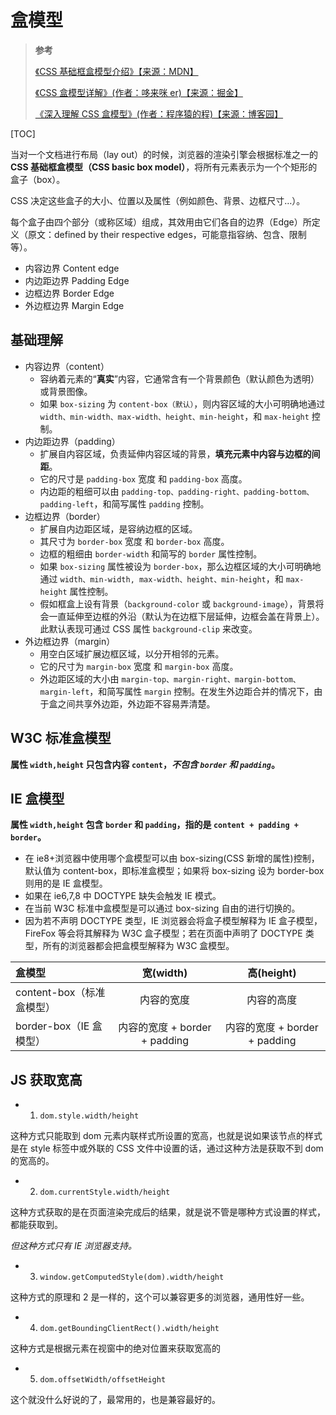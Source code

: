 # 盒模型

> **参考**
>
> [《CSS 基础框盒模型介绍》【来源：MDN】](https://developer.mozilla.org/zh-CN/docs/Web/CSS/CSS_Box_Model/Introduction_to_the_CSS_box_model)
>
> [《CSS 盒模型详解》(作者：哆来咪 er)【来源：掘金】](https://juejin.cn/post/6844903505983963143)
>
> [《深入理解 CSS 盒模型》(作者：程序猿的程)【来源：博客园】](https://www.cnblogs.com/chengzp/p/cssbox.html)

[TOC]

当对一个文档进行布局（lay out）的时候，浏览器的渲染引擎会根据标准之一的 **CSS 基础框盒模型（CSS basic box model）**，将所有元素表示为一个个矩形的盒子（box）。

CSS 决定这些盒子的大小、位置以及属性（例如颜色、背景、边框尺寸…）。

每个盒子由四个部分（或称区域）组成，其效用由它们各自的边界（Edge）所定义（原文：defined by their respective edges，可能意指容纳、包含、限制等）。

- 内容边界 Content edge
- 内边距边界 Padding Edge
- 边框边界 Border Edge
- 外边框边界 Margin Edge

## 基础理解

- 内容边界（content）
  - 容纳着元素的“**真实**”内容，它通常含有一个背景颜色（默认颜色为透明）或背景图像。
  - 如果 `box-sizing` 为 `content-box（默认）`，则内容区域的大小可明确地通过 `width、min-width、max-width、height、min-height`，和 `max-height` 控制。
- 内边距边界（padding）
  - 扩展自内容区域，负责延伸内容区域的背景，**填充元素中内容与边框的间距**。
  - 它的尺寸是 `padding-box` 宽度 和 `padding-box` 高度。
  - 内边距的粗细可以由 `padding-top、padding-right、padding-bottom、padding-left`，和简写属性 `padding` 控制。
- 边框边界（border）
  - 扩展自内边距区域，是容纳边框的区域。
  - 其尺寸为 `border-box` 宽度 和 `border-box` 高度。
  - 边框的粗细由 `border-width` 和简写的 `border` 属性控制。
  - 如果 `box-sizing` 属性被设为 `border-box`，那么边框区域的大小可明确地通过 `width、min-width, max-width、height、min-height`，和 `max-height` 属性控制。
  - 假如框盒上设有背景（`background-color` 或 `background-image`），背景将会一直延伸至边框的外沿（默认为在边框下层延伸，边框会盖在背景上）。此默认表现可通过 CSS 属性 `background-clip` 来改变。
- 外边框边界（margin）
  - 用空白区域扩展边框区域，以分开相邻的元素。
  - 它的尺寸为 `margin-box` 宽度 和 `margin-box` 高度。
  - 外边距区域的大小由 `margin-top、margin-right、margin-bottom、margin-left`，和简写属性 `margin` 控制。在发生外边距合并的情况下，由于盒之间共享外边距，外边距不容易弄清楚。

## W3C 标准盒模型

**属性 `width,height` 只包含内容 `content`，_不包含 `border` 和 `padding`_。**

## IE 盒模型

**属性 `width,height` 包含 `border` 和 `padding`，指的是 `content + padding + border`。**

- 在 ie8+浏览器中使用哪个盒模型可以由 box-sizing(CSS 新增的属性)控制，默认值为 content-box，即标准盒模型；如果将 box-sizing 设为 border-box 则用的是 IE 盒模型。
- 如果在 ie6,7,8 中 DOCTYPE 缺失会触发 IE 模式。
- 在当前 W3C 标准中盒模型是可以通过 box-sizing 自由的进行切换的。
- 因为若不声明 DOCTYPE 类型，IE 浏览器会将盒子模型解释为 IE 盒子模型，FireFox 等会将其解释为 W3C 盒子模型；若在页面中声明了 DOCTYPE 类型，所有的浏览器都会把盒模型解释为 W3C 盒模型。

| 盒模型                    |           宽(width)           |          高(height)           |
| :------------------------ | :---------------------------: | :---------------------------: |
| content-box（标准盒模型） |          内容的宽度           |          内容的高度           |
| border-box（IE 盒模型）   | 内容的宽度 + border + padding | 内容的宽度 + border + padding |

## JS 获取宽高

- 1. `dom.style.width/height`

这种方式只能取到 dom 元素内联样式所设置的宽高，也就是说如果该节点的样式是在 style 标签中或外联的 CSS 文件中设置的话，通过这种方法是获取不到 dom 的宽高的。

- 2. `dom.currentStyle.width/height`

这种方式获取的是在页面渲染完成后的结果，就是说不管是哪种方式设置的样式，都能获取到。

_但这种方式只有 IE 浏览器支持。_

- 3. `window.getComputedStyle(dom).width/height`

这种方式的原理和 2 是一样的，这个可以兼容更多的浏览器，通用性好一些。

- 4. `dom.getBoundingClientRect().width/height`

这种方式是根据元素在视窗中的绝对位置来获取宽高的

- 5. `dom.offsetWidth/offsetHeight`

这个就没什么好说的了，最常用的，也是兼容最好的。
